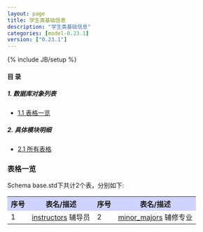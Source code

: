 ```yaml
---
layout: page
title: 学生类基础信息 
description: "学生类基础信息"
categories: [model-0.23.1]
version: ["0.23.1"]
---
```

{% include JB/setup %}

#### 目 录

##### 1. 数据库对象列表
  * [1.1 表格一览](index.html#表格一览)

##### 2. 具体模块明细
* [2.1 所有表格](core.html)

### 表格一览
Schema base.std下共计2个表，分别如下:

<table class="table table-bordered table-striped table-condensed">
  <tr>
    <th style="background-color:#D0D3FF">序号</th>
    <th style="background-color:#D0D3FF">表名/描述</th>
    <th style="background-color:#D0D3FF">序号</th>
    <th style="background-color:#D0D3FF">表名/描述</th>
  </tr>
  <tr>
    <td>1</td>
    <td><a href="core.html#表格-instructors-辅导员">instructors</a> 辅导员</td>
    <td>2</td>
    <td><a href="core.html#表格-minor_majors-辅修专业">minor_majors</a> 辅修专业</td>
  </tr>
</table>

